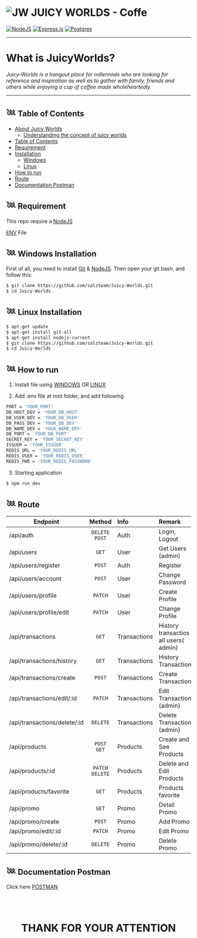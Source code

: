 # ![JW](https://media.discordapp.net/attachments/887272965622870047/1031541290887827476/IMG_5050.jpg?width=25&height=25) **JUICY WORLDS - Coffe**

[![NodeJS](https://img.shields.io/badge/node.js-6DA55F?style=for-the-badge&logo=node.js&logoColor=white)](https://nodejs.org/en/)
[![Express.js](https://img.shields.io/badge/express.js-%23404d59.svg?style=for-the-badge&logo=express&logoColor=%2361DAFB)](https://expressjs.com/)
[![Postgres](https://img.shields.io/badge/postgres-%23316192.svg?style=for-the-badge&logo=postgresql&logoColor=white)](https://www.postgresql.org/)
<br>

---

# **What is JuicyWorlds?**

_Juicy-Worlds is a hangout place for millennials who are looking for reference and inspiration as well as to gather with family, friends and others while enjoying a cup of coffee made wholeheartedly._

---

## 𓆙 Table of Contents

- [About Juicy Worlds](#about-Juicy-Worlds)
  - [Understanding the concept of juicy worlds](#What-is-JuicyWorlds?)
- [Table of Contents](#Table-of-Contents)
- [Requirement](#requirement)
- [Installation](#)
  - [Windows](#windows-installation)
  - [Linux](#linux-installation)
- [How to run](#How-to-run)
- [Route](#Route)
- [Documentation Postman](#documentaion-postman)

## 𓆙 Requirement

This repo require a [NodeJS](https://nodejs.org/)

[ENV](#ENV) File

## 𓆙 Windows Installation

First of all, you need to install [Git](https://git-scm.com/download/win) & [NodeJS](https://nodejs.org/). Then open your git bash, and follow this:<br>

```sh
$ git clone https://github.com/salzteam/Juicy-Worlds.git
$ cd Juicy-Worlds
```

## 𓆙 Linux Installation

```sh
$ apt-get update
$ apt-get install git-all
$ apt-get install nodejs-current
$ git clone https://github.com/salzteam/Juicy-Worlds.git
$ cd Juicy-Worlds
```

## 𓆙 How to run

1. Install file using [WINDOWS](#Windows-Installation) OR [LINUX](Linux-Installation)

2. Add .env file at root folder, and add following

```sh
PORT = 'YOUR_PORT'
DB_HOST_DEV = 'YOUR_DB_HOST'
DB_USER_DEV = 'YOUR_DB_USER'
DB_PASS_DEV = 'YOUR_DB_DEV'
DB_NAME_DEV = 'YOUR_NAME_DEV'
DB_PORT = 'YOUR_DB_PORT'
SECRET_KEY = 'YOUR_SECRET_KEY'
ISSUER = 'YOUR_ISSUER'
REDIS_URL = 'YOUR_REDIS_URL'
REDIS_USER = 'YOUR_REDIS_USER'
REDIS_PWD = 'YOUR_REDIS_PASSWORD'
```

3. Starting application

```sh
$ npm run dev
```

## 𓆙 Route

| Endpoint                     |      Method      | Info         | Remark                                |
| ---------------------------- | :--------------: | :----------- | :------------------------------------ |
| /api/auth                    | `DELETE` `POST`  | Auth         | Login, Logout                         |
| /api/users                   |      `GET`       | User         | Get Users (admin)                     |
| /api/users/register          |      `POST`      | Auth         | Register                              |
| /api/users/account           |      `POST`      | User         | Change Password                       |
| /api/users/profile           |     `PATCH`      | User         | Create Profile                        |
| /api/users/profile/edit      |     `PATCH`      | User         | Change Profile                        |
| /api/transactions            |      `GET`       | Transactions | History transactios all users( admin) |
| /api/transactions/history    |      `GET`       | Transactions | History Transaction                   |
| /api/transactions/create     |      `POST`      | Transactions | Create Transaction                    |
| /api/transactions/edit/:id   |     `PATCH`      | Transactions | Edit Transaction (admin)              |
| /api/transactions/delete/:id |     `DELETE`     | Transactions | Delete Transaction (admin)            |
| /api/products                |   `POST` `GET`   | Products     | Create and See Products               |
| /api/products/:id            | `PATCH` `DELETE` | Products     | Delete and Edit Products              |
| /api/products/favorite       |      `GET`       | Products     | Products favorite                     |
| /api/promo                   |      `GET`       | Promo        | Detail Promo                          |
| /api/promo/create            |      `POST`      | Promo        | Add Promo                             |
| /api/promo/edit/:id          |     `PATCH`      | Promo        | Edit Promo                            |
| /api/promo/delete/:id        |     `DELETE`     | Promo        | Delete Promo                          |

## 𓆙 Documentation Postman

Click here [POSTMAN](https://documenter.getpostman.com/view/23707233/2s83ziMNko)

<BR>
<BR>

<h1 align="center"> THANK FOR YOUR ATTENTION </h1>
